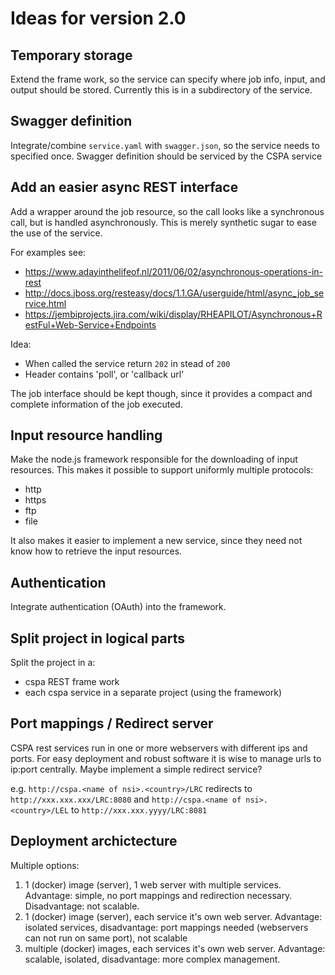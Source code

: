 # Ideas for version 2.0

## Temporary storage
Extend the frame work, so the service can specify where job info, input, and output should be stored. Currently this is in a subdirectory of the service.

## Swagger definition

Integrate/combine `service.yaml` with `swagger.json`, so the service needs to specified once.  Swagger definition should be serviced by the CSPA service

## Add an easier async REST interface

Add a wrapper around the job resource, so the call looks like a synchronous call, but is handled asynchronously. This is merely synthetic sugar to ease
the use of the service.

For examples see: 

- https://www.adayinthelifeof.nl/2011/06/02/asynchronous-operations-in-rest
- http://docs.jboss.org/resteasy/docs/1.1.GA/userguide/html/async_job_service.html
- https://jembiprojects.jira.com/wiki/display/RHEAPILOT/Asynchronous+RestFul+Web-Service+Endpoints

Idea: 

- When called the service return `202` in stead of `200`
- Header contains 'poll', or 'callback url'

The job interface should be kept though, since it provides a compact and complete information of the job executed.


## Input resource handling

Make the node.js framework responsible for the downloading of input resources.
This makes it possible to support uniformly multiple protocols:

- http
- https
- ftp
- file

It also makes it easier to implement a new service, since they need not know how to retrieve the input resources.

## Authentication
Integrate authentication (OAuth) into the framework.

## Split project in logical parts
Split the project in a:

- cspa REST frame work 
- each cspa service in a separate project (using the framework)

## Port mappings / Redirect server

CSPA rest services run in one or more webservers with different ips and ports. For easy deployment and robust software it is
wise to manage urls to ip:port centrally. Maybe implement a simple redirect service?

e.g. 
`http://cspa.<name of nsi>.<country>/LRC` redirects to `http://xxx.xxx.xxx/LRC:8080` and `http://cspa.<name of nsi>.<country>/LEL` to `http://xxx.xxx.yyyy/LRC:8081`

## Deployment archictecture

Multiple options:

1. 1 (docker) image (server), 1 web server with multiple services. Advantage: simple, no port mappings and redirection necessary. Disadvantage: not scalable. 
2. 1 (docker) image (server), each service it's own web server. Advantage: isolated services, disadvantage: port mappings needed (webservers can not run on same port), not scalable
3. multiple (docker) images, each services it's own web server. Advantage: scalable, isolated, disadvantage: more complex management.



